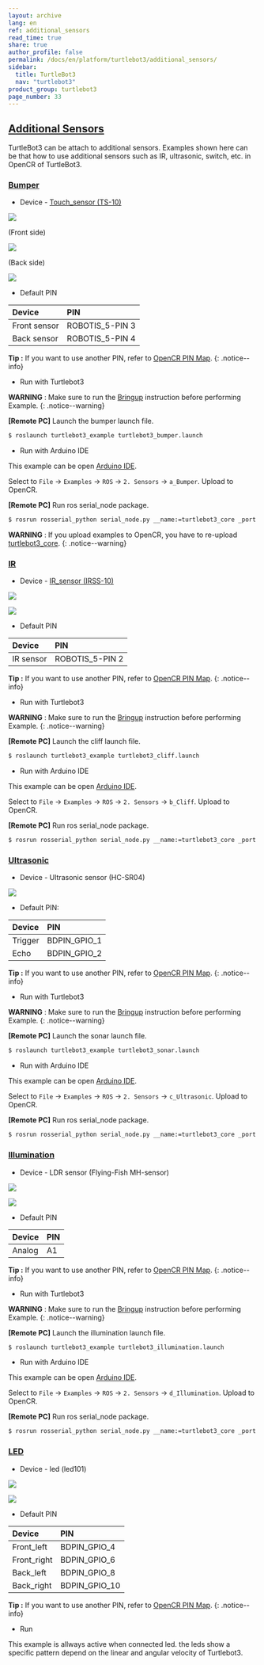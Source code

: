 ```yaml
---
layout: archive
lang: en
ref: additional_sensors
read_time: true
share: true
author_profile: false
permalink: /docs/en/platform/turtlebot3/additional_sensors/
sidebar:
  title: TurtleBot3
  nav: "turtlebot3"
product_group: turtlebot3
page_number: 33
---
```


<div style="counter-reset: h1 13"></div>
<div style="counter-reset: h2 2"></div>

<!--[dummy Header 1]>
  <h1 id="basic-operation"><a href="#basic-operation">Basic Operation</a></h1>
<![end dummy Header 1]-->

## [Additional Sensors](#additional-sensors)
TurtleBot3 can be attach to additional sensors. Examples shown here can be that how to use additional sensors such as IR, ultrasonic, switch, etc. in OpenCR of TurtleBot3.


### [Bumper](#Bumper)
 * Device - [Touch_sensor (TS-10)](http://emanual.robotis.com/docs/en/parts/sensor/ts-10/)


![](/assets/images/platform/turtlebot3/additional_sensors/touch_sensor.png)

(Front side)

![](/assets/images/platform/turtlebot3/additional_sensors/touch_sensor_front.png)

(Back side)

![](/assets/images/platform/turtlebot3/additional_sensors/touch_sensor_back.png)

* Default PIN      

| Device       | PIN             |
|:-------------|:----------------|
| Front sensor | ROBOTIS_5-PIN 3 |
| Back sensor  | ROBOTIS_5-PIN 4 |


**Tip :** If you want to use another PIN, refer to [OpenCR PIN Map](http://emanual.robotis.com/docs/en/parts/controller/opencr10/).
{: .notice--info}

* Run with Turtlebot3

**WARNING** : Make sure to run the [Bringup](#bringup) instruction before performing Example.
{: .notice--warning}

**[Remote PC]** Launch the bumper launch file.
``` bash
$ roslaunch turtlebot3_example turtlebot3_bumper.launch
```


* Run with Arduino IDE

This example can be open [Arduino IDE](http://emanual.robotis.com/docs/en/parts/controller/opencr10/#arduino-ide).

Select to `File` -> `Examples` -> `ROS` -> `2. Sensors` -> `a_Bumper`. Upload to OpenCR.

**[Remote PC]** Run ros serial_node package.

``` bash
$ rosrun rosserial_python serial_node.py __name:=turtlebot3_core _port:=/dev/ttyACM0 _baud:=115200
```

**WARNING** : If you upload examples to OpenCR, you have to re-upload [turtlebot3_core](http://emanual.robotis.com/docs/en/platform/turtlebot3/opencr_setup/#opencr-setup).
{: .notice--warning}

### [IR](#IR)

* Device - [IR_sensor (IRSS-10)](http://emanual.robotis.com/docs/en/parts/sensor/irss-10/)


![](/assets/images/platform/turtlebot3/additional_sensors/IR_sensor.png)

![](/assets/images/platform/turtlebot3/additional_sensors/IR_sensor_front.png)

* Default PIN

| Device    | PIN             |
|:----------|:----------------|
| IR sensor | ROBOTIS_5-PIN 2 |

**Tip :** If you want to use another PIN, refer to [OpenCR PIN Map](http://emanual.robotis.com/docs/en/parts/controller/opencr10/).
{: .notice--info}

* Run with Turtlebot3

**WARNING** : Make sure to run the [Bringup](#bringup) instruction before performing Example.
{: .notice--warning}

**[Remote PC]** Launch the cliff launch file.
``` bash
$ roslaunch turtlebot3_example turtlebot3_cliff.launch
```


* Run with Arduino IDE

This example can be open [Arduino IDE](http://emanual.robotis.com/docs/en/parts/controller/opencr10/#arduino-ide).

Select to `File` -> `Examples` -> `ROS` -> `2. Sensors` -> `b_Cliff`. Upload to OpenCR.

**[Remote PC]** Run ros serial_node package.

``` bash
$ rosrun rosserial_python serial_node.py __name:=turtlebot3_core _port:=/dev/ttyACM0 _baud:=115200
```



### [Ultrasonic](#Ultrasonic)
* Device - Ultrasonic sensor (HC-SR04)

![](/assets/images/platform/turtlebot3/additional_sensors/sonar.png)


* Default PIN:


| Device  | PIN          |
|:--------|:-------------|
| Trigger | BDPIN_GPIO_1 |
| Echo    | BDPIN_GPIO_2 |

**Tip :** If you want to use another PIN, refer to [OpenCR PIN Map](http://emanual.robotis.com/docs/en/parts/controller/opencr10/).
{: .notice--info}

* Run with Turtlebot3

**WARNING** : Make sure to run the [Bringup](#bringup) instruction before performing Example.
{: .notice--warning}

**[Remote PC]** Launch the sonar launch file.
``` bash
$ roslaunch turtlebot3_example turtlebot3_sonar.launch
```

* Run with Arduino IDE

This example can be open [Arduino IDE](http://emanual.robotis.com/docs/en/parts/controller/opencr10/#arduino-ide).

Select to `File` -> `Examples` -> `ROS` -> `2. Sensors` -> `c_Ultrasonic`. Upload to OpenCR.

**[Remote PC]** Run ros serial_node package.

``` bash
$ rosrun rosserial_python serial_node.py __name:=turtlebot3_core _port:=/dev/ttyACM0 _baud:=115200
```


### [Illumination](#Illumination)
*  Device - LDR sensor (Flying-Fish MH-sensor)

![](/assets/images/platform/turtlebot3/additional_sensors/illumination.png)

![](/assets/images/platform/turtlebot3/additional_sensors/illumination_front.png)

*  Default PIN

| Device | PIN |
|:-------|:----|
| Analog | A1  |

**Tip :** If you want to use another PIN, refer to [OpenCR PIN Map](http://emanual.robotis.com/docs/en/parts/controller/opencr10/).
{: .notice--info}

* Run with Turtlebot3

**WARNING** : Make sure to run the [Bringup](#bringup) instruction before performing Example.
{: .notice--warning}

**[Remote PC]** Launch the illumination launch file.
``` bash
$ roslaunch turtlebot3_example turtlebot3_illumination.launch
```

* Run with Arduino IDE

This example can be open [Arduino IDE](http://emanual.robotis.com/docs/en/parts/controller/opencr10/#arduino-ide).

Select to `File` -> `Examples` -> `ROS` -> `2. Sensors` -> `d_Illumination`. Upload to OpenCR.

**[Remote PC]** Run ros serial_node package.

``` bash
$ rosrun rosserial_python serial_node.py __name:=turtlebot3_core _port:=/dev/ttyACM0 _baud:=115200
```

### [LED](#LED)
*  Device - led (led101)

![](/assets/images/platform/turtlebot3/additional_sensors/led.png)

![](/assets/images/platform/turtlebot3/additional_sensors/led_top.png)

*  Default PIN

| Device      | PIN           |
|:------------|:--------------|
| Front_left  | BDPIN_GPIO_4  |
| Front_right | BDPIN_GPIO_6  |
| Back_left   | BDPIN_GPIO_8  |
| Back_right  | BDPIN_GPIO_10 |

**Tip :** If you want to use another PIN, refer to [OpenCR PIN Map](http://emanual.robotis.com/docs/en/parts/controller/opencr10/).
{: .notice--info}

*  Run

This example is allways active when connected led. the leds show a specific pattern depend on the linear and angular velocity of Turtlebot3.

